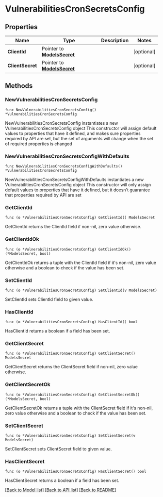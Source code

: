 # VulnerabilitiesCronSecretsConfig

## Properties

Name | Type | Description | Notes
------------ | ------------- | ------------- | -------------
**ClientId** | Pointer to [**ModelsSecret**](ModelsSecret.md) |  | [optional] 
**ClientSecret** | Pointer to [**ModelsSecret**](ModelsSecret.md) |  | [optional] 

## Methods

### NewVulnerabilitiesCronSecretsConfig

`func NewVulnerabilitiesCronSecretsConfig() *VulnerabilitiesCronSecretsConfig`

NewVulnerabilitiesCronSecretsConfig instantiates a new VulnerabilitiesCronSecretsConfig object
This constructor will assign default values to properties that have it defined,
and makes sure properties required by API are set, but the set of arguments
will change when the set of required properties is changed

### NewVulnerabilitiesCronSecretsConfigWithDefaults

`func NewVulnerabilitiesCronSecretsConfigWithDefaults() *VulnerabilitiesCronSecretsConfig`

NewVulnerabilitiesCronSecretsConfigWithDefaults instantiates a new VulnerabilitiesCronSecretsConfig object
This constructor will only assign default values to properties that have it defined,
but it doesn't guarantee that properties required by API are set

### GetClientId

`func (o *VulnerabilitiesCronSecretsConfig) GetClientId() ModelsSecret`

GetClientId returns the ClientId field if non-nil, zero value otherwise.

### GetClientIdOk

`func (o *VulnerabilitiesCronSecretsConfig) GetClientIdOk() (*ModelsSecret, bool)`

GetClientIdOk returns a tuple with the ClientId field if it's non-nil, zero value otherwise
and a boolean to check if the value has been set.

### SetClientId

`func (o *VulnerabilitiesCronSecretsConfig) SetClientId(v ModelsSecret)`

SetClientId sets ClientId field to given value.

### HasClientId

`func (o *VulnerabilitiesCronSecretsConfig) HasClientId() bool`

HasClientId returns a boolean if a field has been set.

### GetClientSecret

`func (o *VulnerabilitiesCronSecretsConfig) GetClientSecret() ModelsSecret`

GetClientSecret returns the ClientSecret field if non-nil, zero value otherwise.

### GetClientSecretOk

`func (o *VulnerabilitiesCronSecretsConfig) GetClientSecretOk() (*ModelsSecret, bool)`

GetClientSecretOk returns a tuple with the ClientSecret field if it's non-nil, zero value otherwise
and a boolean to check if the value has been set.

### SetClientSecret

`func (o *VulnerabilitiesCronSecretsConfig) SetClientSecret(v ModelsSecret)`

SetClientSecret sets ClientSecret field to given value.

### HasClientSecret

`func (o *VulnerabilitiesCronSecretsConfig) HasClientSecret() bool`

HasClientSecret returns a boolean if a field has been set.


[[Back to Model list]](../README.md#documentation-for-models) [[Back to API list]](../README.md#documentation-for-api-endpoints) [[Back to README]](../README.md)



